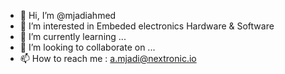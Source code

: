 - 👋 Hi, I’m @mjadiahmed
- 👀 I’m interested in Embeded electronics Hardware & Software
- 🌱 I’m currently learning ...
- 💞️ I’m looking to collaborate on ...
- 📫 How to reach me : a.mjadi@nextronic.io


<!---
mjadiahmed/mjadiahmed is a ✨ special ✨ repository because its `README.md` (this file) appears on your GitHub profile.
You can click the Preview link to take a look at your changes.
--->
